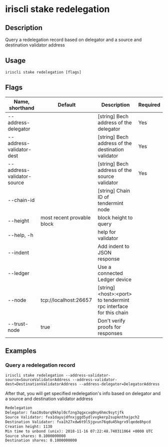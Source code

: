 # iriscli stake redelegation

## Description

Query a redelegation record based on delegator and a source and destination validator address

## Usage

```
iriscli stake redelegation [flags]
```

## Flags

| Name, shorthand            | Default                    | Description                                                         | Required |
| -------------------------- | -------------------------- | ------------------------------------------------------------------- | -------- | 
| --address-delegator        |                            | [string] Bech address of the delegator                              | Yes      |
| --address-validator-dest   |                            | [string] Bech address of the destination validator                  | Yes      |
| --address-validator-source |                            | [string] Bech address of the source validator                       | Yes      |
| --chain-id                 |                            | [string] Chain ID of tendermint node                                |          |
| --height                   | most recent provable block | block height to query                                               |          |
| --help, -h                 |                            | help for validator                                                  |          |
| --indent                   |                            | Add indent to JSON response                                         |          |
| --ledger                   |                            | Use a connected Ledger device                                       |          |
| --node                     | tcp://localhost:26657      | [string] \<host>:\<port> to tendermint rpc interface for this chain |          |
| --trust-node               | true                       | Don't verify proofs for responses                                   |          |

## Examples

### Query a redelegation record

```shell
iriscli stake redelegation --address-validator-source=SourceValidatorAddress --address-validator-dest=DestinationValidatorAddress --address-delegator=DelegatorAddress
```

After that, you will get specified redelegation's info based on delegator and a source and destination validator address

```txt
Redelegation
Delegator: faa10s0arq9khpl0cfzng3qgxcxq0ny6hmc9sytjfk
Source Validator: fva1dayujdfnxjggd5ydlvvgkerp2supknthajpch2
Destination Validator: fva1h27xdw6t9l5jgvun76qdu45kgrx9lqede8hpcd
Creation height: 1130
Min time to unbond (unix): 2018-11-16 07:22:48.740311064 +0000 UTC
Source shares: 0.1000000000
Destination shares: 0.1000000000
```
